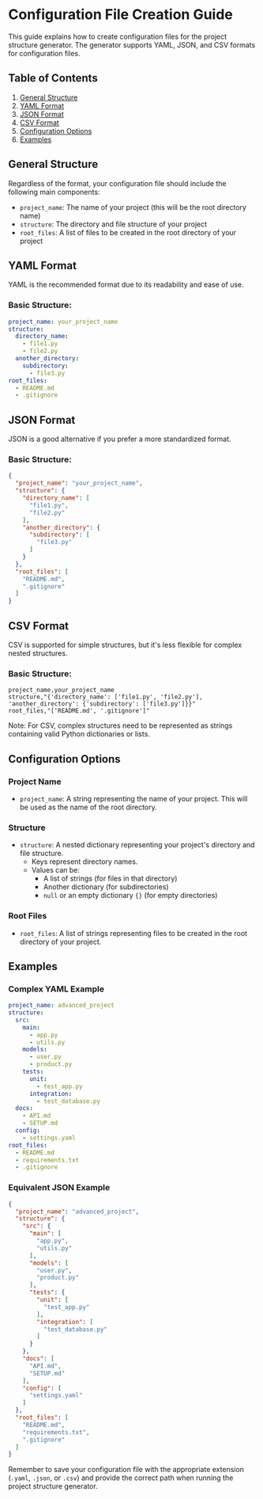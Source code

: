 # Configuration File Creation Guide

This guide explains how to create configuration files for the project structure generator. The generator supports YAML, JSON, and CSV formats for configuration files.

## Table of Contents

1. [General Structure](#general-structure)
2. [YAML Format](#yaml-format)
3. [JSON Format](#json-format)
4. [CSV Format](#csv-format)
5. [Configuration Options](#configuration-options)
6. [Examples](#examples)

## General Structure

Regardless of the format, your configuration file should include the following main components:

- `project_name`: The name of your project (this will be the root directory name)
- `structure`: The directory and file structure of your project
- `root_files`: A list of files to be created in the root directory of your project

## YAML Format

YAML is the recommended format due to its readability and ease of use.

### Basic Structure:

```yaml
project_name: your_project_name
structure:
  directory_name:
    - file1.py
    - file2.py
  another_directory:
    subdirectory:
      - file3.py
root_files:
  - README.md
  - .gitignore
```

## JSON Format

JSON is a good alternative if you prefer a more standardized format.

### Basic Structure:

```json
{
  "project_name": "your_project_name",
  "structure": {
    "directory_name": [
      "file1.py",
      "file2.py"
    ],
    "another_directory": {
      "subdirectory": [
        "file3.py"
      ]
    }
  },
  "root_files": [
    "README.md",
    ".gitignore"
  ]
}
```

## CSV Format

CSV is supported for simple structures, but it's less flexible for complex nested structures.

### Basic Structure:

```csv
project_name,your_project_name
structure,"{'directory_name': ['file1.py', 'file2.py'], 'another_directory': {'subdirectory': ['file3.py']}}"
root_files,"['README.md', '.gitignore']"
```

Note: For CSV, complex structures need to be represented as strings containing valid Python dictionaries or lists.

## Configuration Options

### Project Name

- `project_name`: A string representing the name of your project. This will be used as the name of the root directory.

### Structure

- `structure`: A nested dictionary representing your project's directory and file structure.
  - Keys represent directory names.
  - Values can be:
    - A list of strings (for files in that directory)
    - Another dictionary (for subdirectories)
    - `null` or an empty dictionary `{}` (for empty directories)

### Root Files

- `root_files`: A list of strings representing files to be created in the root directory of your project.

## Examples

### Complex YAML Example

```yaml
project_name: advanced_project
structure:
  src:
    main:
      - app.py
      - utils.py
    models:
      - user.py
      - product.py
    tests:
      unit:
        - test_app.py
      integration:
        - test_database.py
  docs:
    - API.md
    - SETUP.md
  config:
    - settings.yaml
root_files:
  - README.md
  - requirements.txt
  - .gitignore
```

### Equivalent JSON Example

```json
{
  "project_name": "advanced_project",
  "structure": {
    "src": {
      "main": [
        "app.py",
        "utils.py"
      ],
      "models": [
        "user.py",
        "product.py"
      ],
      "tests": {
        "unit": [
          "test_app.py"
        ],
        "integration": [
          "test_database.py"
        ]
      }
    },
    "docs": [
      "API.md",
      "SETUP.md"
    ],
    "config": [
      "settings.yaml"
    ]
  },
  "root_files": [
    "README.md",
    "requirements.txt",
    ".gitignore"
  ]
}
```

Remember to save your configuration file with the appropriate extension (`.yaml`, `.json`, or `.csv`) and provide the correct path when running the project structure generator.
